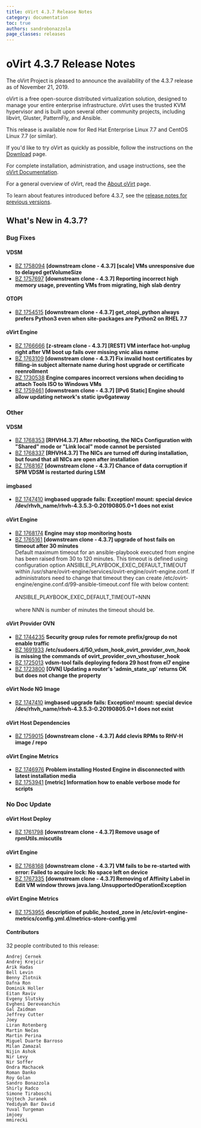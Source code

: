 ```yaml
---
title: oVirt 4.3.7 Release Notes
category: documentation
toc: true
authors: sandrobonazzola
page_classes: releases
---
```



# oVirt 4.3.7 Release Notes

The oVirt Project is pleased to announce the availability of the 4.3.7 release as of November 21, 2019.

oVirt is a free open-source distributed virtualization solution,
designed to manage your entire enterprise infrastructure.
oVirt uses the trusted KVM hypervisor and is built upon several other community
projects, including libvirt, Gluster, PatternFly, and Ansible.

This release is available now for Red Hat Enterprise Linux 7.7 and
CentOS Linux 7.7 (or similar).



If you'd like to try oVirt as quickly as possible, follow the instructions on
the [Download](/download/) page.

For complete installation, administration, and usage instructions, see
the [oVirt Documentation](/documentation/).

For a general overview of oVirt, read the [About oVirt](/community/about.html)
page.

To learn about features introduced before 4.3.7, see the
[release notes for previous versions](/documentation/#previous-release-notes).



## What's New in 4.3.7?

### Bug Fixes

#### VDSM

 - [BZ 1758094](https://bugzilla.redhat.com/1758094) <b>[downstream clone - 4.3.7] [scale] VMs unresponsive due to delayed getVolumeSize</b><br>
 - [BZ 1757697](https://bugzilla.redhat.com/1757697) <b>[downstream clone - 4.3.7] Reporting incorrect high memory usage, preventing VMs from migrating, high slab dentry</b><br>

#### OTOPI

 - [BZ 1754515](https://bugzilla.redhat.com/1754515) <b>[downstream clone - 4.3.7] get_otopi_python always prefers Python3 even when site-packages are Python2 on RHEL 7.7</b><br>

#### oVirt Engine

 - [BZ 1766666](https://bugzilla.redhat.com/1766666) <b>[z-stream clone - 4.3.7] [REST] VM interface hot-unplug right after VM boot up fails over missing vnic alias name</b><br>
 - [BZ 1763109](https://bugzilla.redhat.com/1763109) <b>[downstream clone - 4.3.7] Fix invalid host certificates by filling-in subject alternate name during host upgrade or certificate reenrollment</b><br>
 - [BZ 1730538](https://bugzilla.redhat.com/1730538) <b>Engine compares incorrect versions when deciding to attach Tools ISO to Windows VMs</b><br>
 - [BZ 1759461](https://bugzilla.redhat.com/1759461) <b>[downstream clone - 4.3.7] [IPv6 Static] Engine should allow updating network's static ipv6gateway</b><br>

### Other

#### VDSM

 - [BZ 1768353](https://bugzilla.redhat.com/1768353) <b>[RHVH4.3.7] After rebooting, the NICs Configuration with "Shared" mode or "Link local" mode cannot be persisted</b><br>
 - [BZ 1768337](https://bugzilla.redhat.com/1768337) <b>[RHVH4.3.7] The NICs are turned off during installation, but found that all NICs are open after installation</b><br>
 - [BZ 1768167](https://bugzilla.redhat.com/1768167) <b>[downstream clone - 4.3.7] Chance of data corruption if SPM VDSM is restarted during LSM</b><br>

#### imgbased

 - [BZ 1747410](https://bugzilla.redhat.com/1747410) <b>imgbased upgrade fails: Exception! mount: special device /dev/rhvh_name/rhvh-4.3.5.3-0.20190805.0+1 does not exist</b><br>

#### oVirt Engine

 - [BZ 1768174](https://bugzilla.redhat.com/1768174) <b>Engine may stop monitoring hosts</b><br>
 - [BZ 1765161](https://bugzilla.redhat.com/1765161) <b>[downstream clone - 4.3.7] upgrade of host fails on timeout after 30 minutes</b><br>Default maximum timeout for an ansible-playbook executed from engine has been raised from 30 to 120 minutes. This timeout is defined using configuration option ANSIBLE_PLAYBOOK_EXEC_DEFAULT_TIMEOUT within /usr/share/ovirt-engine/services/ovirt-engine/ovirt-engine.conf. If administrators need to change that timeout they can create /etc/ovirt-engine/engine.conf.d/99-ansible-timeout.conf file with below content:<br><br>  ANSIBLE_PLAYBOOK_EXEC_DEFAULT_TIMEOUT=NNN<br><br>where NNN is number of minutes the timeout should be.

#### oVirt Provider OVN

 - [BZ 1744235](https://bugzilla.redhat.com/1744235) <b>Security group rules for remote prefix/group do not enable traffic</b><br>
 - [BZ 1691933](https://bugzilla.redhat.com/1691933) <b>/etc/sudoers.d/50_vdsm_hook_ovirt_provider_ovn_hook is missing the commands of ovirt_provider_ovn_vhostuser_hook</b><br>
 - [BZ 1725013](https://bugzilla.redhat.com/1725013) <b>vdsm-tool fails deploying fedora 29 host from el7 engine</b><br>
 - [BZ 1723800](https://bugzilla.redhat.com/1723800) <b>[OVN] Updating a router's 'admin_state_up' returns OK but does not change the property</b><br>

#### oVirt Node NG Image

 - [BZ 1747410](https://bugzilla.redhat.com/1747410) <b>imgbased upgrade fails: Exception! mount: special device /dev/rhvh_name/rhvh-4.3.5.3-0.20190805.0+1 does not exist</b><br>

#### oVirt Host Dependencies

 - [BZ 1759015](https://bugzilla.redhat.com/1759015) <b>[downstream clone - 4.3.7] Add clevis RPMs to RHV-H image / repo</b><br>

#### oVirt Engine Metrics

 - [BZ 1746976](https://bugzilla.redhat.com/1746976) <b>Problem installing Hosted Engine in disconnected with latest installation media</b><br>
 - [BZ 1753941](https://bugzilla.redhat.com/1753941) <b>[metric]  Information how to enable verbose mode for scripts</b><br>

### No Doc Update

#### oVirt Host Deploy

 - [BZ 1761798](https://bugzilla.redhat.com/1761798) <b>[downstream clone - 4.3.7] Remove usage of rpmUtils.miscutils</b><br>

#### oVirt Engine

 - [BZ 1768168](https://bugzilla.redhat.com/1768168) <b>[downstream clone - 4.3.7] VM fails to be re-started with error: Failed to acquire lock: No space left on device</b><br>
 - [BZ 1767335](https://bugzilla.redhat.com/1767335) <b>[downstream clone - 4.3.7] Removing of Affinity Label in Edit VM window  throws java.lang.UnsupportedOperationException</b><br>

#### oVirt Engine Metrics

 - [BZ 1753955](https://bugzilla.redhat.com/1753955) <b>description of public_hosted_zone  in /etc/ovirt-engine-metrics/config.yml.d/metrics-store-config.yml</b><br>

#### Contributors

32 people contributed to this release:

	Andrej Cernek
	Andrej Krejcir
	Arik Hadas
	Bell Levin
	Benny Zlotnik
	Dafna Ron
	Dominik Holler
	Eitan Raviv
	Evgeny Slutsky
	Evgheni Dereveanchin
	Gal Zaidman
	Jeffrey Cutter
	Joey
	Liran Rotenberg
	Martin Nečas
	Martin Perina
	Miguel Duarte Barroso
	Milan Zamazal
	Nijin Ashok
	Nir Levy
	Nir Soffer
	Ondra Machacek
	Roman Danko
	Roy Golan
	Sandro Bonazzola
	Shirly Radco
	Simone Tiraboschi
	Vojtech Juranek
	Yedidyah Bar David
	Yuval Turgeman
	imjoey
	mmirecki
